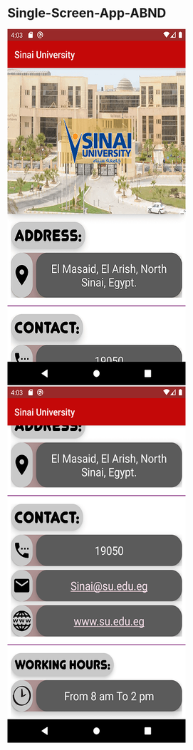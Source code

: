 # Single-Screen-App-ABND
<img src="docs/screenshot/1.png" width="400">  <img src="docs/screenshot/2.png" width="400">
